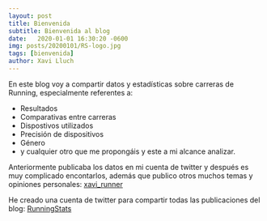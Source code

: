 ```yaml
---
layout: post
title: Bienvenida
subtitle: Bienvenida al blog
date:   2020-01-01 16:30:20 -0600
img: posts/20200101/RS-logo.jpg  
tags: [bienvenida]
author: Xavi Lluch
---
```


En este blog voy a compartir datos y estadísticas sobre carreras de Running, especialmente referentes a:
- Resultados
- Comparativas entre carreras
- Dispostivos utilizados
- Precisión de dispositivos
- Género
- y cualquier otro que me propongáis y este a mi alcance analizar.

Anteriormente publicaba los datos en mi cuenta de twitter y después es muy complicado encontarlos, además que publico otros muchos temas y opiniones personales: [xavi_runner](https://twitter.com/xavi_runner)

He creado una cuenta de twitter para compartir todas las publicaciones del blog: [RunningStats](https://twitter.com/runningstats0)

